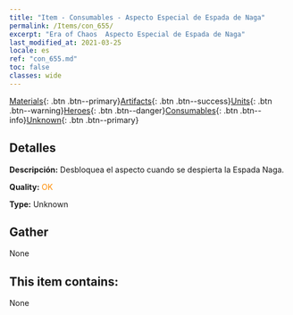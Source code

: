 ```yaml
---
title: "Item - Consumables - Aspecto Especial de Espada de Naga"
permalink: /Items/con_655/
excerpt: "Era of Chaos  Aspecto Especial de Espada de Naga"
last_modified_at: 2021-03-25
locale: es
ref: "con_655.md"
toc: false
classes: wide
---
```

 [Materials](/es/Items/){: .btn .btn--primary}[Artifacts](/es/Items/Artifacts/){: .btn .btn--success}[Units](/es/Items/Units/){: .btn .btn--warning}[Heroes](/es/Items/Heroes/){: .btn .btn--danger}[Consumables](/es/Items/Consumables/){: .btn .btn--info}[Unknown](/es/Items/Unknown/){: .btn .btn--primary}

## Detalles
 **Descripción:** Desbloquea el aspecto cuando se despierta la Espada Naga.

 **Quality:** <span style="color: #FF8C00">OK</span>

 **Type:** Unknown

## Gather

  None

## This item contains:

  None

